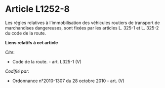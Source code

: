 # Article L1252-8

Les règles relatives à l'immobilisation des véhicules routiers de transport de marchandises dangereuses, sont fixées par les
articles L. 325-1 et L. 325-2 du code de la route.

**Liens relatifs à cet article**

_Cite_:

  - Code de la route. - art. L325-1 (V)

_Codifié par_:

  - Ordonnance n°2010-1307 du 28 octobre 2010 - art. (V)
